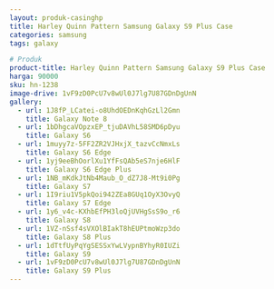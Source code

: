 ```yaml
---
layout: produk-casinghp
title: Harley Quinn Pattern Samsung Galaxy S9 Plus Case
categories: samsung
tags: galaxy

# Produk
product-title: Harley Quinn Pattern Samsung Galaxy S9 Plus Case
harga: 90000
sku: hn-1238
image-drive: 1vF9zD0PcU7v8wUl0J7lg7U87GDnDgUnN
gallery:
  - url: 1J8fP_LCatei-o8UhdOEDnKqhGzLl2Gmn
    title: Galaxy Note 8
  - url: 1bDhgcaVOpzxEP_tjuDAVhL58SMD6pDyu
    title: Galaxy S6
  - url: 1muyy7z-5FF2ZR2VJHxjX_tazvCcNmxLs
    title: Galaxy S6 Edge
  - url: 1yj9eeBhOorlXu1YfFsQAb5eS7nje6HlF
    title: Galaxy S6 Edge Plus
  - url: 1NB_mKdkJtNb4Maub_O_dZ7J8-Mt9i0Pg
    title: Galaxy S7
  - url: 1I9riu1V5pkQoi942ZEa8GUq1OyX3OvyQ
    title: Galaxy S7 Edge
  - url: 1y6_v4c-KXhbEfPH3loQjUVHgSsS9o_r6
    title: Galaxy S8
  - url: 1VZ-nSsf4sVXOlBIakT8hEUPtmoWzp3do
    title: Galaxy S8 Plus
  - url: 1dTtfUyPqYgSESSxYwLVypnBYhyR0IUZi
    title: Galaxy S9
  - url: 1vF9zD0PcU7v8wUl0J7lg7U87GDnDgUnN
    title: Galaxy S9 Plus
---
```

